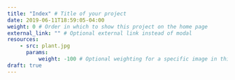 ```yaml
---
title: "Index" # Title of your project
date: 2019-06-11T18:59:05-04:00 
weight: 0 # Order in which to show this project on the home page
external_link: "" # Optional external link instead of modal
resources: 
    - src: plant.jpg
      params:
          weight: -100 # Optional weighting for a specific image in this project folder
draft: true
---
```

